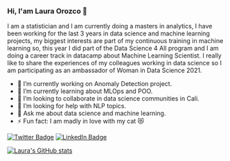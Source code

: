### Hi, I'am Laura Orozco 👋

I am a statistician and I am currently doing a masters in analytics, I have been working for the last 3 years in data science and machine learning projects, my biggest interests are part of my continuous training in machine learning so, this year I did part of the Data Science 4 All program and I am doing a career track in datacamp about Machine Learning Scientist. I really like to share the experiences of my colleagues working in data science so I am participating as an ambassador of Woman in Data Science 2021. 

- 🔭 I’m currently working on Anomaly Detection project.
- 🌱 I’m currently learning about MLOps and POO.
- 👯 I’m looking to collaborate in data science communities in Cali.
- 🤔 I’m looking for help with NLP topics.
- 💬 Ask me about data science and machine learning.
- ⚡ Fun fact: I am madly in love with my cat 😻

[![Twitter Badge](https://img.shields.io/badge/Twitter-Profile-informational?style=flat&logo=twitter&logoColor=white&color=1CA2F1)](https://twitter.com/LauraOrozcoC)
[![LinkedIn Badge](https://img.shields.io/badge/LinkedIn-Profile-informational?style=flat&logo=linkedin&logoColor=white&color=0D76A8)](https://www.linkedin.com/in/laura-orozco-32304bbb/)

[![Laura's GitHub stats](https://github-readme-stats.vercel.app/api?username=LauraOrozco)](https://github.com/LauraOrozco/github-readme-stats)


<!--
**LauraOrozco/LauraOrozco** is a ✨ _special_ ✨ repository because its `README.md` (this file) appears on your GitHub profile.

Here are some ideas to get you started:

- 🔭 I’m currently working on ...
- 🌱 I’m currently learning ...
- 👯 I’m looking to collaborate on ...
- 🤔 I’m looking for help with ...
- 💬 Ask me about ...
- 📫 How to reach me: ...
- 😄 Pronouns: ...
- ⚡ Fun fact: ...
-->
